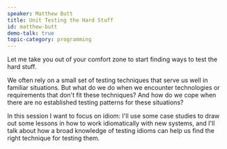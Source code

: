 ```yaml
---
speaker: Matthew Butt
title: Unit Testing the Hard Stuff
id: matthew-butt
demo-talk: true
topic-category: programming 
---
```


Let me take you out of your comfort zone to start finding ways to test the hard stuff.

We often rely on a small set of testing techniques that serve us well in familiar situations. But what do we do when we encounter technologies or requirements that don't fit these techniques? And how do we cope when there are no established testing patterns for these situations?

In this session I want to focus on idiom: I'll use some case studies to draw out some lessons in how to work idiomatically with new systems, and I'll talk about how a broad knowledge of testing idioms can help us find the right technique for testing them.